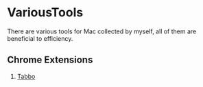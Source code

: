 # VariousTools
There are various tools for Mac collected by myself, all of them are beneficial to efficiency.

## Chrome Extensions

1.	[Tabbo](https://chrome.google.com/webstore/detail/tabbo/hedbkonckghacebehjebpfknhdbobiko)




